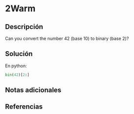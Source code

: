 # 2Warm
## Descripción
Can you convert the number 42 (base 10) to binary (base 2)?

## Solución
En python:
```python
bin(42)[2:]
```
## Notas adicionales

## Referencias
